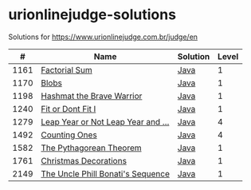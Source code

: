 urionlinejudge-solutions
========================

Solutions for https://www.urionlinejudge.com.br/judge/en

| #    | Name | Solution | Level |
| ---- | ---- | -------- | ----- |
| 1161 | [Factorial Sum](https://www.urionlinejudge.com.br/judge/en/problems/view/1161) | [Java](./1161.FactorialSum/Main.java) | 1
| 1170 | [Blobs](https://www.urionlinejudge.com.br/judge/en/problems/view/1170) | [Java](./1170.Blobs/Main.java) | 1
| 1198 | [Hashmat the Brave Warrior](https://www.urionlinejudge.com.br/judge/en/problems/view/1198) | [Java](./1198.HashmatTheBraveWarrior/Main.java) | 1
| 1240 | [Fit or Dont Fit I](https://www.urionlinejudge.com.br/judge/en/problems/view/1240) | [Java](./1240.FitOrDontFitI/Main.java) | 1
| 1279 | [Leap Year or Not Leap Year and …](https://www.urionlinejudge.com.br/judge/en/problems/view/1279) | [Java](./1279.LeapYearOrNotLeapYearAnd/Main.java) | 4
| 1492 | [Counting Ones](https://www.urionlinejudge.com.br/judge/en/problems/view/1492) | [Java](./1492.CountingOnes/Main.java) | 4
| 1582 | [The Pythagorean Theorem](https://www.urionlinejudge.com.br/judge/en/problems/view/1582) | [Java](./1582.ThePythagoreanTheorem/Main.java) | 1
| 1761 | [Christmas Decorations](https://www.urionlinejudge.com.br/judge/en/problems/view/1761) | [Java](./1761.ChristmasDecorations/Main.java) | 1
| 2149 | [The Uncle Phill Bonati's Sequence](https://www.urionlinejudge.com.br/judge/en/problems/view/2149) | [Java](./2149.TheUnclePhillBonati'sSequence/Main.java) | 1
